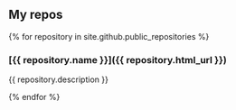 ## My repos

{% for repository in site.github.public_repositories %}
### [{{ repository.name }}]({{ repository.html_url }})
{{ repository.description }}

{% endfor %}
